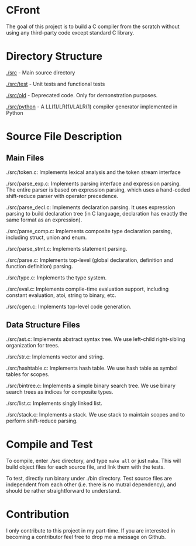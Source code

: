 # CFront  
The goal of this project is to build a C compiler from the scratch without using any third-party code except standard C library.   
    
# Directory Structure
[./src](https://github.com/wangziqi2013/CFront/tree/master/src) - Main source directory   
       
[./src/test](https://github.com/wangziqi2013/CFront/tree/master/src/test) - Unit tests and functional tests
   
[./src/old](https://github.com/wangziqi2013/CFront/tree/master/src/old) - Deprecated code. Only for demonstration purposes.
 
[./src/python](https://github.com/wangziqi2013/CFront/tree/master/src/python) - A LL(1)/LR(1)/LALR(1) compiler generator implemented in Python

# Source File Description

## Main Files

./src/token.c: Implements lexical analysis and the token stream interface

./src/parse_exp.c: Implements parsing interface and expression parsing. The entire parser is based on expression parsing, which uses a hand-coded shift-reduce parser with operator precedence.

./src/parse_decl.c: Implements declaration parsing. It uses expression parsing to build declaration tree (in C language, declaration has exactly the same format as an expression).

./src/parse_comp.c: Implements composite type declaration parsing, including struct, union and enum.

./src/parse_stmt.c: Implements statement parsing.

./src/parse.c: Implements top-level (global declaration, definition and function definition) parsing.

./src/type.c: Implements the type system.

./src/eval.c: Implements compile-time evaluation support, including constant evaluation, atoi, string to binary, etc.

./src/cgen.c: Implements top-level code generation.
 
## Data Structure Files  
 
./src/ast.c: Implements abstract syntax tree. We use left-child right-sibling organization for trees.

./src/str.c: Implements vector and string.

./src/hashtable.c: Implements hash table. We use hash table as symbol tables for scopes.

./src/bintree.c: Implements a simple binary search tree. We use binary search trees as indices for composite types.

./src/list.c: Implements singly linked list.

./src/stack.c: Implements a stack. We use stack to maintain scopes and to perform shift-reduce parsing.
 
# Compile and Test
To compile, enter ./src directory, and type `make all` or just `make`. This will build object files for each source file, and link them with the tests.

To test, directly run binary under ./bin directory. Test source files are independent from each other (i.e. there is no mutral dependency), and should be rather straightforward to understand.

# Contribution
I only contribute to this project in my part-time. If you are interested in becoming a contributor feel free to drop me a message on Github.
